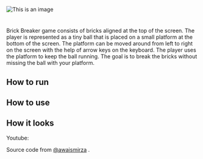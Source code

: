  ![This is an image]("C:\Users\eanha\.vscode\Java\BrickBreakerGame\banner.jpg")
#
Brick Breaker game consists of bricks aligned at the top of the screen. The player is represented as a tiny ball that is placed on a small platform at the bottom of the screen. The platform can be moved around from left to right on the screen with the help of arrow keys on the keyboard. The player uses the platform to keep the ball running. The goal is to break the bricks without missing the ball with your platform.

## How to run 

## How to use 

## How it looks 

Youtube:

 Source code from [@awaismirza](https://youtu.be/K9qMm3JbOH0) . 
 
 
